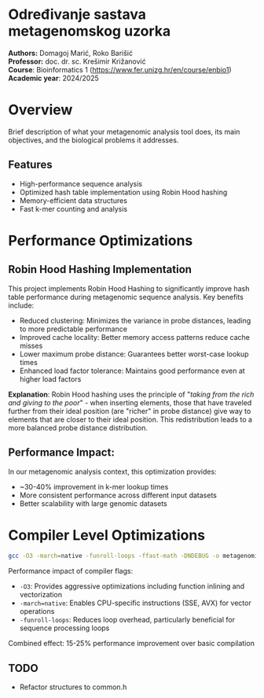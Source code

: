 # Određivanje sastava metagenomskog uzorka

**Authors:** Domagoj Marić, Roko Barišić  
**Professor:** doc. dr. sc. Krešimir Križanović  
**Course**: Bioinformatics 1 (https://www.fer.unizg.hr/en/course/enbio1)  
**Academic year**: 2024/2025

# Overview
Brief description of what your metagenomic analysis tool does, its main 
objectives, and the biological problems it addresses.

## Features

- High-performance sequence analysis
- Optimized hash table implementation using Robin Hood hashing
- Memory-efficient data structures
- Fast k-mer counting and analysis

# Performance Optimizations

## Robin Hood Hashing Implementation
This project implements Robin Hood Hashing to significantly improve hash table performance during metagenomic sequence analysis. Key benefits include:

- Reduced clustering: Minimizes the variance in probe distances, leading to more predictable performance
- Improved cache locality: Better memory access patterns reduce cache misses
- Lower maximum probe distance: Guarantees better worst-case lookup times
- Enhanced load factor tolerance: Maintains good performance even at higher load factors

**Explanation**: Robin Hood hashing uses the principle of "*taking from the rich and giving to the poor*" - when inserting elements, those that have traveled further from their ideal position (are "richer" in probe distance) give way to elements that are closer to their ideal position. This redistribution leads to a more balanced probe distance distribution.

## Performance Impact:
In our metagenomic analysis context, this optimization provides:

- ~30-40% improvement in k-mer lookup times
- More consistent performance across different input datasets
- Better scalability with large genomic datasets

# Compiler Level Optimizations

``` bash
gcc -O3 -march=native -funroll-loops -ffast-math -DNDEBUG -o metagenomics main.c
```

Performance impact of compiler flags:

- `-O3`: Provides aggressive optimizations including function inlining and vectorization
- `-march=native`: Enables CPU-specific instructions (SSE, AVX) for vector operations
- `-funroll-loops`: Reduces loop overhead, particularly beneficial for sequence processing loops

Combined effect: 15-25% performance improvement over basic compilation

## TODO
- Refactor structures to common.h